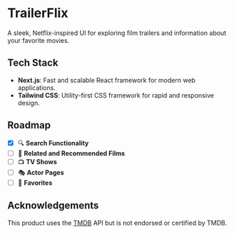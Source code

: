 # TrailerFlix

A sleek, Netflix-inspired UI for exploring film trailers and information about your favorite movies.

## Tech Stack

- **Next.js**: Fast and scalable React framework for modern web applications.
- **Tailwind CSS**: Utility-first CSS framework for rapid and responsive design.

## Roadmap

- [x] 🔍 **Search Functionality**
- [ ] 🤝 **Related and Recommended Films**
- [ ] 📺 **TV Shows**
- [ ] 🎭 **Actor Pages**
- [ ] 💖 **Favorites**

## Acknowledgements

This product uses the [TMDB](https://www.themoviedb.org) API but is not endorsed or certified by TMDB.
